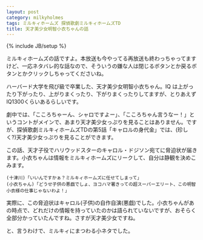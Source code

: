 ```yaml
---
layout: post
category: milkyholmes
tags: ミルキィホームズ 探偵歌劇ミルキィホームズTD
title: 天才美少女明智小衣ちゃんの話
---
```

{% include JB/setup %}

ミルキィホームズの話ですよ。本放送も今やってる再放送も終わっちゃってますけど、一応ネタバレ的な話なので、そういうの嫌な人は閉じるボタンとか戻るボタンとかクリックしちゃってくださいね。


ハーバード大学を飛び級で卒業した、天才美少女明智小衣ちゃん。IQ は上がったり下がったり、上がりまくったり、下がりまくったりしてますが、とりあえず IQ1300くらいあるらしいです。

劇中では、「こころちゃーん、シャロですよー」、「こころちゃん言うなー！」というコントがメインで、あまり天才美少女っぷりを見ることはありません。ですが、探偵歌劇ミルキィホームズTDの第5話「キャロルの身代金」では、(珍しく?)天才美少女っぷりを見ることができます。

この話、天才子役でハリウッドスターのキャロル・ドジソン宛てに脅迫状が届きます。小衣ちゃんは情報をミルキィホームズにリークして、自分は静観を決めこみます。

```
(十津川)「いいんですかぁ？ミルキィホームズに任せてしまって」
(小衣ちゃん)「どうせ子供の悪戯でしょ、ヨコハマ署きっての超スーパーエリート、この明智小衣様の仕事じゃないわよ！」
```

実際に、この脅迫状はキャロル(子供)の自作自演(悪戯)でした。小衣ちゃんがあの時点で、どれだけの情報を持っていたのかは語られていないですが、おそらく全部分かっていたんですね。さすが天才美少女ですね。

と、言うわけで、ミルキィにまつわる小ネタでした。
